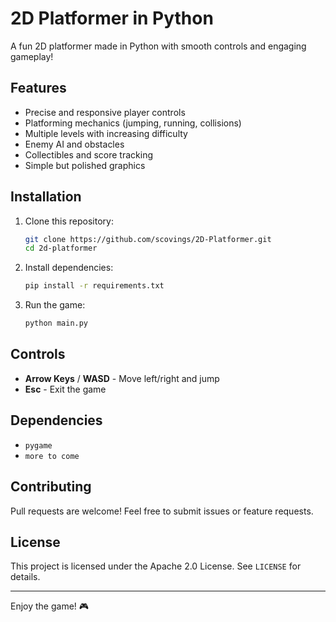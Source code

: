# 2D Platformer in Python

A fun 2D platformer made in Python with smooth controls and engaging gameplay!

## Features
- Precise and responsive player controls
- Platforming mechanics (jumping, running, collisions)
- Multiple levels with increasing difficulty
- Enemy AI and obstacles
- Collectibles and score tracking
- Simple but polished graphics

## Installation
1. Clone this repository:
   ```sh
   git clone https://github.com/scovings/2D-Platformer.git
   cd 2d-platformer
   ```
2. Install dependencies:
   ```sh
   pip install -r requirements.txt
   ```
3. Run the game:
   ```sh
   python main.py
   ```

## Controls
- **Arrow Keys** / **WASD** - Move left/right and jump
- **Esc** - Exit the game

## Dependencies
- `pygame`
- `more to come`

## Contributing
Pull requests are welcome! Feel free to submit issues or feature requests.

## License
This project is licensed under the Apache 2.0 License. See `LICENSE` for details.

---

Enjoy the game! 🎮